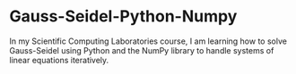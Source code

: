 # Gauss-Seidel-Python-Numpy

In my Scientific Computing Laboratories course, I am learning how to solve Gauss-Seidel using Python and the NumPy library to handle systems of linear equations iteratively.
